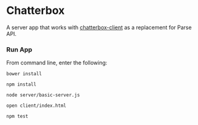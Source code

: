 Chatterbox
==============

A server app that works with [chatterbox-client](https://github.com/kellyvonborstel/chatterbox-client) as a replacement for Parse API.

### Run App

From command line, enter the following:

```
bower install
```
```
npm install
```
```
node server/basic-server.js
``` 
```
open client/index.html
``` 
```
npm test
```
